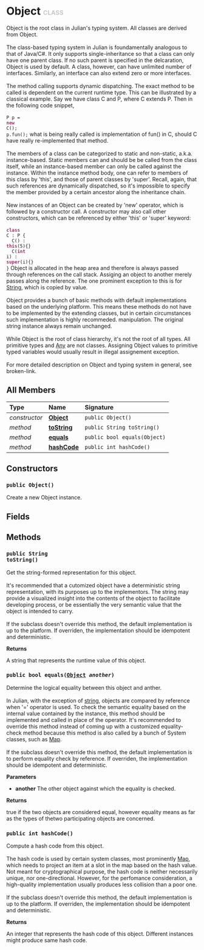 # Object <font color="#C8C8C8" size="3">CLASS</font>

Object is the root class in Julian's typing system. All classes are derived from Object.<br><br>The class-based typing system in Julian is foundamentally analogous to that of Java/C#. It only supports single-inheritance so that a class can only have one parent class. If no such parent is specified in the delcaration, Object is used by default. A class, however, can have unlimited number of interfaces. Similarly,  an interface can also extend zero or more interfaces.<br><br>The method calling supports dynamic dispatching. The exact method to be called is dependent on the current runtime type. This can be illustrated by a classical example. Say we have class C and P, where C extends P. Then in the following code snippet,<br><br><code>P p = <font color="#993366">**new**</font> C();<br>p.fun();</code> what is being really called is implementation of fun() in C, should C have really re-implemented that method.<br><br>The members of a class can be categorized to static and non-static, a.k.a. instance-based. Static members can and should be be called from the class itself, while an instance-based member can only be called against the instance. Within the instance method body, one can refer to members of this class by 'this', and those of parent classes by 'super'. Recall, again, that such references are dynamically dispatched, so it's impossible to specify the member provided by a certain ancestor along the inheritance chain.<br><br>New instances of an Object can be created by 'new' operator, which is followed by a constructor call. A constructor may also call other constructors, which can be referenced by either 'this' or 'super' keyword:<br><br><code><font color="#993366">**class**</font> C : P {<br>&nbsp;&nbsp;C() : <font color="#993366">**this**</font>(5){}<br>&nbsp;&nbsp;C(<font color="#993366">**int**</font> i) : <font color="#993366">**super**</font>(i){}<br>}</code> Object is allocated in the heap area and therefore is always passed through references on the call stack. Assiging an object to another merely passes along the reference. The one prominent exception to this is for <a href="../String">String</a>, which is copied by value.<br><br>Object provides a bunch of basic methods with default implementations based on the underlying platform. This means these methods do not have to be implemented by the extending classes, but in certain circumstances such implementation is highly recommeded. manipulation. The original string instance always remain unchanged.<br><br>While Object is the root of class hierarchy, it's not the root of all types. All primitive types and <a href="../Any">Any</a> are not classes. Assigning Object values to primitive typed variables would usually result in illegal assignement exception.<br><br>For more detailed description on Object and typing system in general, see broken-link.

## All Members
|**Type**|**Name**|**Signature**
|:-------|:-------|:------------
|*constructor*|<a href="#c-Object-void"><b>Object</b></a>|`public Object()`
|*method*|<a href="#m-toString-void"><b>toString</b></a>|`public String toString()`
|*method*|<a href="#m-equals-Object"><b>equals</b></a>|`public bool equals(Object)`
|*method*|<a href="#m-hashCode-void"><b>hashCode</b></a>|`public int hashCode()`

## Constructors
<a name="c-Object-void"></a>
### <code>public Object()</code>
Create a new Object instance.
## Fields

## Methods
<a name="m-toString-void"></a>
### <code>public String toString()</code>
Get the string-formed representation for this object.<br><br>It's recommended that a cutomized object have a deterministic string representation, with its purposes up to the implementors. The string may provide a visualized insight into the contents of the object to facilitate developing process, or be essentially the very semantic value that the object is intended to carry.<br><br>If the subclass doesn't override this method, the default implementation is up to the platform. If overriden, the implementation should be idempotent and deterministic.

**Returns**

<a name="m-toString-void-r"></a>A string that represents the runtime value of this object.

<a name="m-equals-Object"></a>
### <code>public bool equals([Object](../Object) *another*)</code>
Determine the logical equality between this object and anther.<br><br>In Julian, with the exception of <a href="../String">string</a>, objects are compared by reference when '=' operator is used. To check the semantic equality based on the internal value contained by the instance, this method should be implemented and called in place of the operator. It's recommended to override this method instead of coming up with a customized equality-check method because this method is also called by a bunch of System classes, such as <a href="System.Collection/Map">Map</a>.<br><br>If the subclass doesn't override this method, the default implementation is to perform equality check by reference. If overriden, the implementation should be idempotent and deterministic.

**Parameters**

<a name="m-equals-Object-p-another"></a>
- **another**
The other object against which the equality is checked.

**Returns**

<a name="m-equals-Object-r"></a>true if the two objects are considered equal, however equality means as far as the types of thetwo participating objects are concerned.

<a name="m-hashCode-void"></a>
### <code>public int hashCode()</code>
Compute a hash code from this object.<br><br>The hash code is used by certain system classes, most prominently <a href="System.Collection/Map">Map</a>, which needs to project an item at a slot in the map based on the hash value. Not meant for cryptographical purpose, the hash code is neither necessarily unique, nor one-directional. However, for the perfomance consideration, a high-quality implementation usually produces less collision than a poor one.<br><br>If the subclass doesn't override this method, the default implementation is up to the platform. If overriden, the implementation should be idempotent and deterministic.

**Returns**

<a name="m-hashCode-void-r"></a>An integer that represents the hash code of this object. Different instances might produce same hash code.

